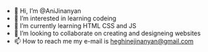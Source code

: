 - 👋 Hi, I’m @AniJinanyan
- 👀 I’m interested in learning codeing 
- 🌱 I’m currently learning  HTML CSS and JS
- 💞️ I’m looking to collaborate on creating and designeing websites
- 📫 How to reach me my e-mail is heghinejinanyan@gmail.com

<!---
AniJinanyan/AniJinanyan is a ✨ special ✨ repository because its `README.md` (this file) appears on your GitHub profile.
You can click the Preview link to take a look at your changes.
--->
